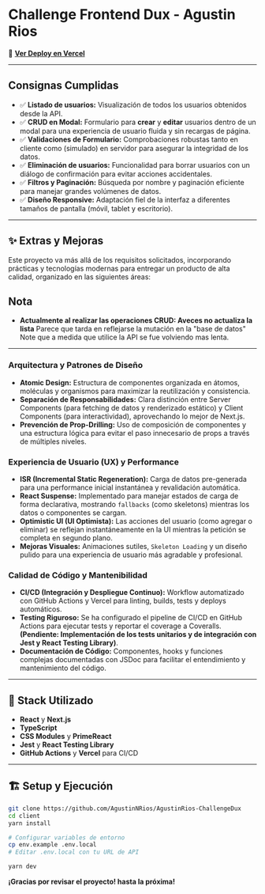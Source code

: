 # Challenge Frontend Dux - Agustin Rios

🔗 **[Ver Deploy en Vercel](https://agustin-rios-challenge-dux.vercel.app/)**

---

## Consignas Cumplidas

- ✅ **Listado de usuarios:** Visualización de todos los usuarios obtenidos desde la API.
- ✅ **CRUD en Modal:** Formulario para **crear** y **editar** usuarios dentro de un modal para una experiencia de usuario fluida y sin recargas de página.
- ✅ **Validaciones de Formulario:** Comprobaciones robustas tanto en cliente como (simulado) en servidor para asegurar la integridad de los datos.
- ✅ **Eliminación de usuarios:** Funcionalidad para borrar usuarios con un diálogo de confirmación para evitar acciones accidentales.
- ✅ **Filtros y Paginación:** Búsqueda por nombre y paginación eficiente para manejar grandes volúmenes de datos.
- ✅ **Diseño Responsive:** Adaptación fiel de la interfaz a diferentes tamaños de pantalla (móvil, tablet y escritorio).

---

## ✨ Extras y Mejoras

Este proyecto va más allá de los requisitos solicitados, incorporando prácticas y tecnologías modernas para entregar un producto de alta calidad, organizado en las siguientes áreas:

## Nota

- **Actualmente al realizar las operaciones CRUD: Aveces no actualiza la lista** Parece que tarda en reflejarse la mutación en la "base de datos" Note que a medida que utilice la API se fue volviendo mas lenta.
---

### Arquitectura y Patrones de Diseño
- **Atomic Design:** Estructura de componentes organizada en átomos, moléculas y organismos para maximizar la reutilización y consistencia.
- **Separación de Responsabilidades:** Clara distinción entre Server Components (para fetching de datos y renderizado estático) y Client Components (para interactividad), aprovechando lo mejor de Next.js.
- **Prevención de Prop-Drilling:** Uso de composición de componentes y una estructura lógica para evitar el paso innecesario de props a través de múltiples niveles.

### Experiencia de Usuario (UX) y Performance
- **ISR (Incremental Static Regeneration):** Carga de datos pre-generada para una performance inicial instantánea y revalidación automática.
- **React Suspense:** Implementado para manejar estados de carga de forma declarativa, mostrando `fallbacks` (como skeletons) mientras los datos o componentes se cargan.
- **Optimistic UI (UI Optimista):** Las acciones del usuario (como agregar o eliminar) se reflejan instantáneamente en la UI mientras la petición se completa en segundo plano.
- **Mejoras Visuales:** Animaciones sutiles, `Skeleton Loading` y un diseño pulido para una experiencia de usuario más agradable y profesional.

### Calidad de Código y Mantenibilidad
- **CI/CD (Integración y Despliegue Continuo):** Workflow automatizado con GitHub Actions y Vercel para linting, builds, tests y deploys automáticos.
- **Testing Riguroso:** Se ha configurado el pipeline de CI/CD en GitHub Actions para ejecutar tests y reportar el coverage a Coveralls. **(Pendiente: Implementación de los tests unitarios y de integración con Jest y React Testing Library)**.
- **Documentación de Código:** Componentes, hooks y funciones complejas documentadas con JSDoc para facilitar el entendimiento y mantenimiento del código.

---

## 🚀 Stack Utilizado

- **React** y **Next.js**
- **TypeScript**
- **CSS Modules** y **PrimeReact**
- **Jest** y **React Testing Library**
- **GitHub Actions** y **Vercel** para CI/CD

---

## 🏗️ Setup y Ejecución

```bash
git clone https://github.com/AgustinNRios/AgustinRios-ChallengeDux
cd client 
yarn install

# Configurar variables de entorno
cp env.example .env.local
# Editar .env.local con tu URL de API

yarn dev
```

**¡Gracias por revisar el proyecto! hasta la próxima!**
